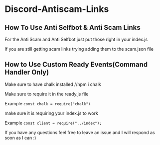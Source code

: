 # Discord-Antiscam-Links

## How To Use Anti Selfbot & Anti Scam Links
For the Anti Scam and Anti Selfbot just put those right in your index.js

If you are still getting scam links trying adding them to the scam.json file


## How to Use Custom Ready Events(Command Handler Only)
Make sure to have chalk installed //npm i chalk

Make sure to require it in the ready.js file

Example 
```const chalk = require("chalk")```

make sure it is requiring your index.js to work

Example
```const client = require("../index");```


If you have any questions feel free to leave an issue and I will respond as soon as I can :)
